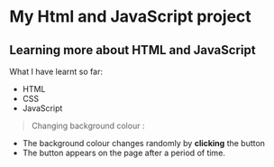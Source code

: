 # My Html and JavaScript project

## Learning more about HTML and JavaScript

What I have learnt so far:

- HTML
- CSS
- JavaScript

> Changing background colour :

- The background colour changes randomly by **clicking** the button
- The button appears on the page after a period of time.

